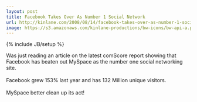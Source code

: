 ```yaml
---
layout: post
title: Facebook Takes Over As Number 1 Social Network
url: http://kinlane.com/2008/08/14/facebook-takes-over-as-number-1-social-network/
image: https://s3.amazonaws.com/kinlane-productions/bw-icons/bw-api-a.png
---
```

{% include JB/setup %}
<p>
     Was just reading an article on the latest comScore report showing that Facebook has beaten out MySpace as the number one social networking site.
     <br />
     <br />
     Facebook grew 153% last year and has 132 Million unique visitors.
     <br />
     <br />
     MySpace better clean up its act!
</p>
